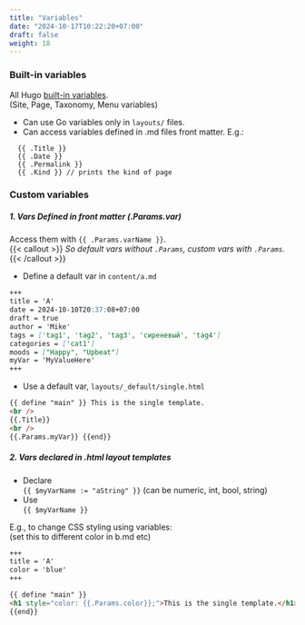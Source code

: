 ```yaml
---
title: "Variables"
date: "2024-10-17T10:22:20+07:00"
draft: false
weight: 18
---
```


### Built-in variables

All Hugo [built-in variables](https://gohugobrasil.netlify.app/variables/).
<br/>
(Site, Page, Taxonomy, Menu variables)

- Can use Go variables only in `layouts/` files.
- Can access variables defined in .md files front matter. E.g.:

```
  {{ .Title }}
  {{ .Date }}
  {{ .Permalink }}
  {{ .Kind }} // prints the kind of page
```

### Custom variables

##### 1. Vars Defined in front matter (.Params.var)

Access them with `{{ .Params.varName }}`.
<br/>
{{< callout >}}
_So default vars without `.Params`, custom vars with `.Params`._
{{< /callout >}}

- Define a default var in `content/a.md`

```markdown {hl_lines=[9]}
+++
title = 'A'
date = 2024-10-10T20:37:08+07:00
draft = true
author = 'Mike'
tags = ['tag1', 'tag2', 'tag3', 'сиреневый', 'tag4']
categories = ['cat1']
moods = ["Happy", "Upbeat"]
myVar = 'MyValueHere'        
+++
```

- Use a default var, `layouts/_default/single.html`

```html
{{ define "main" }} This is the single template.
<br />
{{.Title}}
<br />
{{.Params.myVar}} {{end}}
```

##### 2. Vars declared in .html layout templates

- Declare
  <br/>
  `{{ $myVarName := "aString" }}` (can be numeric, int, bool, string)
- Use
  <br/>
  `{{ $myVarName }}`

E.g., to change CSS styling using variables:
<br/>
(set this to different color in b.md etc)

```markdown {filename="content/a.md" hl_lines=[3]}
+++
title = 'A'
color = 'blue'        
+++
```

```html {filename="layouts/_default/single.html"}
{{ define "main" }}
<h1 style="color: {{.Params.color}};">This is the single template.</h1>
{{end}}
```
